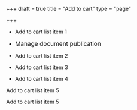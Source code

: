 +++
draft = true
title = "Add to cart"
type = "page"

+++
* <span style="font-size: 1rem;"><i class="fa fa-plus" aria-hidden="true"></i></span>Add to cart list item 1

* <span style="font-size: 1rem;"><i class="fa fa-upload" aria-hidden="true"></i>Manage document publication</span>

* Add to cart list item 2

* Add to cart list item 3

* Add to cart list item 4

Add to cart list item 5

Add to cart list item 5
